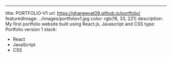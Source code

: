 ---
title: PORTFOLIO-V1
url: https://ghaneeyat09.github.io/portfolio/
featuredImage: ../images/portfoliov1.jpg
color: rgb(16, 33, 221)
description: My first portfolio website built using React.js, Javascript and CSS
type: Portfolio version 1
stack: 
   - React
   - JavaScript
   - CSS